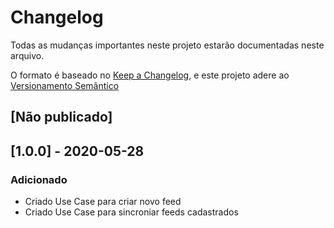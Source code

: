 # Changelog
Todas as mudanças importantes neste projeto estarão documentadas neste arquivo.

O formato é baseado no [Keep a Changelog](https://keepachangelog.com/pt-BR/1.0.0/), e este projeto adere ao [Versionamento Semântico](https://semver.org/spec/v2.0.0.html)

## [Não publicado]

## [1.0.0] - 2020-05-28
### Adicionado
- Criado Use Case para criar novo feed
- Criado Use Case para sincroniar feeds cadastrados
